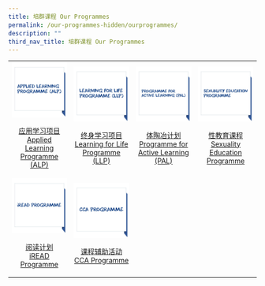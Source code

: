 ```yaml
---
title: 培群课程 Our Programmes
permalink: /our-programmes-hidden/ourprogrammes/
description: ""
third_nav_title: 培群课程 Our Programmes
---
```

<table>
	<tr>
		<td width="25%">
			<a href="/our-programmes/ALP/">
				<img src="/images/Prog%20icon/alp.jpg"/>
				<p align="center">应用学习项目<br>Applied Learning Programme (ALP)</p>
			</a>
		</td>
		<td width="25%">
			<a href="/our-programmes/LLP/">
				<img src="/images/Prog%20icon/llp.jpg"/>
				<p align="center">终身学习项目<br>Learning for Life Programme (LLP)</p>
			</a>
		</td>
		<td width="25%">
			<a href="/our-programmes/PAL/">
				<img src="/images/Prog%20icon/pal.jpg"/>
				<p align="center">体陶冶计划<br>Programme for Active Learning (PAL)</p>
			</a>
		</td>
		<td width="25%">
			<a href="/our-programmes/CCE/Sexuality-Education/">
				<img src="/images/Prog%20icon/sep.jpg"/>
				<p align="center">性教育课程<br>Sexuality Education Programme</p>
			</a>
		</td>
	</tr>
	<tr>
		<td width="25%">
			<a href="/our-programmes/iREAD/">
				<img src="/images/Prog%20icon/iread.jpg"/>
				<p align="center">阅读计划<br>iREAD Programme</p>
			</a>
		</td>
		<td width="25%">
			<a href="/our-programmes/CCA/">
				<img src="/images/Prog%20icon/cca.jpg"/>
				<p align="center">课程辅助活动<br>CCA Programme</p>
			</a>
		</td>